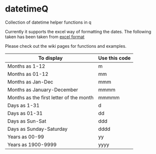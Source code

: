 # datetimeQ
Collection of datetime helper functions in q


Currently it supports the excel way of formatting the dates.
The following taken has been taken from [excel format](https://support.office.com/en-us/article/format-a-date-the-way-you-want-8e10019e-d5d8-47a1-ba95-db95123d273e)

Please check out the wiki pages for functions and examples.

**To display**                              | **Use this code**
---                                         | ---
Months as 1-12                              | m
Months as 01-12                             | mm
Months as Jan-Dec                           | mmm
Months as January-December                  | mmmm
Months as the first letter of the month     | mmmmm
Days as 1-31                                | d
Days as 01-31                               | dd
Days as Sun-Sat                             | ddd
Days as Sunday-Saturday                     | dddd
Years as 00-99                              | yy
Years as 1900-9999                          | yyyy
